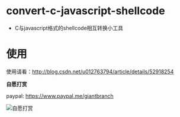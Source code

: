 # convert-c-javascript-shellcode
- C与javascript格式的shellcode相互转换小工具

# 使用

使用请看：http://blog.csdn.net/u012763794/article/details/52918254

 **自愿打赏**

paypal: https://www.paypal.me/giantbranch

![自愿打赏][1]


  [1]: http://pic.giantbranch.cn/pic/1551450728861.jpg
